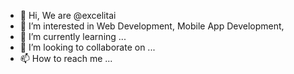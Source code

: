 - 👋 Hi, We are @excelitai
- 👀 I’m interested in Web Development, Mobile App Development, 
- 🌱 I’m currently learning ...
- 💞️ I’m looking to collaborate on ...
- 📫 How to reach me ...

<!---
excelitai/excelitai is a ✨ special ✨ repository because its `README.md` (this file) appears on your GitHub profile.
You can click the Preview link to take a look at your changes.
--->

